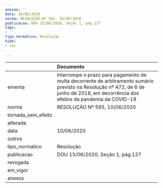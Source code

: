 ```yaml
---
anexos: ''
data: 10/06/2020
norma: RESOLUÇÃO Nº 565, 10/06/2020
publicacao: DOU 15/06/2020, Seção 1, pág.127
tags:
- ''
tipo_normatico: Resolução
hide: 
- toc 
 
---
```


|                    | Documento                                                                                                                                                                             |
|:-------------------|:--------------------------------------------------------------------------------------------------------------------------------------------------------------------------------------|
| ementa             | Interrompe o prazo para pagamento de multa decorrente de arbitramento sumário previsto na Resolução nº 472, de 6 de junho de 2018, em decorrência dos efeitos da pandemia da COVID-19 |
| norma              | RESOLUÇÃO Nº 565, 10/06/2020                                                                                                                                                          |
| tornada_sem_efeito |                                                                                                                                                                                       |
| alterada           |                                                                                                                                                                                       |
| data               | 10/06/2020                                                                                                                                                                            |
| outros             |                                                                                                                                                                                       |
| tipo_normatico     | Resolução                                                                                                                                                                             |
| publicacao         | DOU 15/06/2020, Seção 1, pág.127                                                                                                                                                      |
| revogada           |                                                                                                                                                                                       |
| em_vigor           |                                                                                                                                                                                       |
| anexos             |                                                                                                                                                                                       |